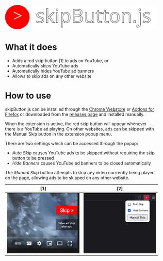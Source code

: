 <img src="images/banner.svg">

# What it does

- Adds a red skip button [1] to ads on YouTube, or
- Automatically skips YouTube ads
- Automatically hides YouTube ad banners
- Allows to skip ads on any other website

# How to use

skipButton.js can be installed through the [Chrome Webstore](https://chrome.google.com/webstore/detail/skipbuttonjs/bmglgibclbfedilfnpegjiccllebencp) or [Addons for Firefox](https://addons.mozilla.org/de/firefox/addon/skipbutton-js/) or downloaded from the [releases page](https://github.com/cornzz/skipButton.js/releases) and installed manually.

When the extension is active, the red skip button will appear whenever there is a YouTube ad playing.
On other websites, ads can be skipped with the Manual Skip button in the extension popup menu.

There are two settings which can be accessed through the popup: 
- *Auto Skip* causes YouTube ads to be skipped without requiring the skip button to be pressed
- *Hide Banners* causes YouTube ad banners to be closed automatically

The *Manual Skip* button attempts to skip any video currrently being played on the page, allowing ads to be skipped on any other website.

[1]      | [2]
:-------:|:-------:
<img src="images/skipbutton.png"> | <img src="images/popup.png">
